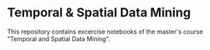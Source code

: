 # Temporal & Spatial Data Mining
This repository contains excercise notebooks of the master's course "Temporal and Spatial Data Mining".
